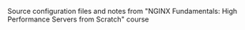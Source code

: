 Source configuration files and notes from "NGINX Fundamentals: High Performance Servers from Scratch" course
